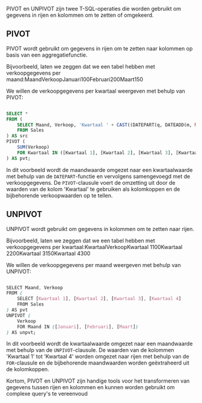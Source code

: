 PIVOT en UNPIVOT zijn twee T-SQL-operaties die worden gebruikt om gegevens in rijen en kolommen om te zetten of omgekeerd.
## PIVOT

PIVOT wordt gebruikt om gegevens in rijen om te zetten naar kolommen op basis van een aggregatiefunctie.

Bijvoorbeeld, laten we zeggen dat we een tabel hebben met verkoopgegevens per maand:MaandVerkoopJanuari100Februari200Maart150

We willen de verkoopgegevens per kwartaal weergeven met behulp van PIVOT:

```sql

SELECT *
FROM (
    SELECT Maand, Verkoop, 'Kwartaal ' + CAST((DATEPART(q, DATEADD(m, MONTH, 0)) - 1) AS VARCHAR(10)) AS Kwartaal
    FROM Sales
) AS src
PIVOT (
    SUM(Verkoop)
    FOR Kwartaal IN ([Kwartaal 1], [Kwartaal 2], [Kwartaal 3], [Kwartaal 4])
) AS pvt;
```



In dit voorbeeld wordt de maandwaarde omgezet naar een kwartaalwaarde met behulp van de `DATEPART`-functie en vervolgens samengevoegd met de verkoopgegevens. De `PIVOT`-clausule voert de omzetting uit door de waarden van de kolom 'Kwartaal' te gebruiken als kolomkoppen en de bijbehorende verkoopwaarden op te tellen.
## UNPIVOT

UNPIVOT wordt gebruikt om gegevens in kolommen om te zetten naar rijen.

Bijvoorbeeld, laten we zeggen dat we een tabel hebben met verkoopgegevens per kwartaal:KwartaalVerkoopKwartaal 1100Kwartaal 2200Kwartaal 3150Kwartaal 4300

We willen de verkoopgegevens per maand weergeven met behulp van UNPIVOT:

```css

SELECT Maand, Verkoop
FROM (
    SELECT [Kwartaal 1], [Kwartaal 2], [Kwartaal 3], [Kwartaal 4]
    FROM Sales
) AS pvt
UNPIVOT (
    Verkoop
    FOR Maand IN ([Januari], [Februari], [Maart])
) AS unpvt;
```



In dit voorbeeld wordt de kwartaalwaarde omgezet naar een maandwaarde met behulp van de `UNPIVOT`-clausule. De waarden van de kolommen 'Kwartaal 1' tot 'Kwartaal 4' worden omgezet naar rijen met behulp van de `FOR`-clausule en de bijbehorende maandwaarden worden geëxtraheerd uit de kolomkoppen.

Kortom, PIVOT en UNPIVOT zijn handige tools voor het transformeren van gegevens tussen rijen en kolommen en kunnen worden gebruikt om complexe query's te vereenvoud